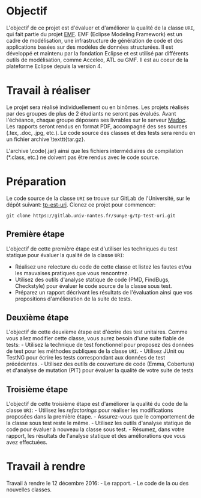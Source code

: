 # Objectif

L'objectif de ce projet est d'évaluer et d'améliorer la qualité de la classe `URI`, qui fait partie du projet [EMF](https://github.com/eclipse/emf). 
EMF (Eclipse Modeling Framework) est un cadre de modélisation, une infrastructure de génération de code et des applications basées sur des modèles de données structurées. 
Il est développé et maintenu par la fondation Eclipse et est utilisé par différents outils de modélisation, comme Acceleo, ATL ou GMF.
Il est au coeur de la plateforme Eclipse depuis la version 4.

# Travail à réaliser

Le projet sera réalisé individuellement ou en binômes. Les projets réalisés par des groupes de plus de 2 étudiants ne seront pas évalués.
Avant l'échéance, chaque groupe déposera ses livrables sur le serveur [Madoc](http://madoc.univ-nantes.fr/).
Les rapports seront rendus en format PDF, accompagné des ses sources (.tex, .doc, .jpg, etc.). 
Le code source des classes et des tests sera rendu en un fichier archive \texttt{tar.gz}.

L'archive \code{.jar} ainsi que les fichiers intermédiaires de compilation (*.class, etc.) ne doivent pas être rendus avec le code source.

# Préparation
Le code source de la classe `URI` se trouve sur GitLab de l'Université, sur le dépôt suivant:
[tp-est-uri](https://gitlab.univ-nantes.fr/sunye-g/tp-test-uri). 
Clonez ce projet pour commencer:

    git clone https://gitlab.univ-nantes.fr/sunye-g/tp-test-uri.git

## Première étape

L'objectif de cette première étape est d'utiliser les techniques du test statique pour évaluer la qualité de la classe `URI`:

- Réalisez une relecture du code de cette classe et listez les fautes et/ou les mauvaises pratiques que vous rencontrez.
- Utilisez des outils d'analyse statique de code (PMD, FindBugs, Checkstyle) pour évaluer le code source de la classe sous test.
- Préparez un rapport décrivant les résultats de l'évaluation ainsi que vos propositions d'amélioration de la suite de tests.


## Deuxième étape
L'objectif de cette deuxième étape est d'écrire des test unitaires. Comme vous allez modifier cette classe, vous aurez besoin d'une suite fiable de tests:
    - Utilisez la technique de test fonctionnel pour proposez des données de test pour les méthodes publiques de la classe `URI`.
    - Utilisez JUnit ou TestNG pour écrire les tests correspondant aux données de test précédentes.
    - Utilisez des outils de couverture de code (Emma, Cobertura) et d'analyse de mutation (PIT) pour évaluer la qualité de votre suite de tests

## Troisième étape
L'objectif de cette troisième étape est d'améliorer la qualité du code de la classe `URI`:
    - Utilisez les _refactorings_ pour réaliser les modifications proposées dans la première étape.
    - Assurez-vous que le comportement de la classe sous test reste le même.
    - Utilisez les outils d'analyse statique de code pour évaluer à nouveau la classe sous test.
    - Résumez, dans votre rapport, les résultats de l'analyse statique et des améliorations que vous avez effectuées.

# Travail à rendre

Travail à rendre le 12 décembre 2016:
    - Le rapport.
    - Le code de la ou des nouvelles classes.
